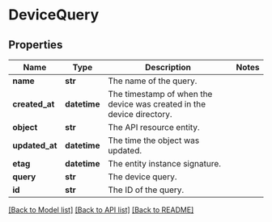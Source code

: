 # DeviceQuery

## Properties
Name | Type | Description | Notes
------------ | ------------- | ------------- | -------------
**name** | **str** | The name of the query. | 
**created_at** | **datetime** | The timestamp of when the device was created in the device directory. | 
**object** | **str** | The API resource entity. | 
**updated_at** | **datetime** | The time the object was updated. | 
**etag** | **datetime** | The entity instance signature. | 
**query** | **str** | The device query. | 
**id** | **str** | The ID of the query. | 

[[Back to Model list]](../README.md#documentation-for-models) [[Back to API list]](../README.md#documentation-for-api-endpoints) [[Back to README]](../README.md)


